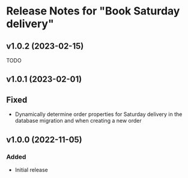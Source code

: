 # Release Notes for "Book Saturday delivery"

## v1.0.2 (2023-02-15)

TODO

## v1.0.1 (2023-02-01)

## Fixed
- Dynamically determine order properties for Saturday delivery in the database migration and when creating a new order

## v1.0.0 (2022-11-05)

### Added
- Initial release
